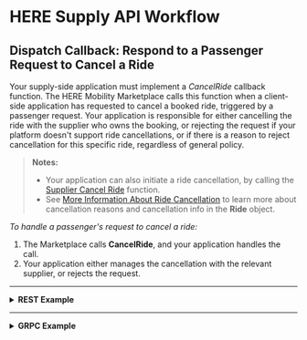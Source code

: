 # HERE Supply API Workflow #

## Dispatch Callback: Respond to a Passenger Request to Cancel a Ride ##

Your supply-side application must implement a *CancelRide* callback function. The HERE Mobility Marketplace calls this function when a client-side application has requested to cancel a booked ride, triggered by a passenger request. Your application is responsible for either cancelling the ride with the supplier who owns the booking, or rejecting the request if your platform doesn't support ride cancellations, or if there is a reason to reject cancellation for this specific ride, regardless of general policy.

>**Notes:** 
>* Your application can also initiate a ride cancellation, by calling the [Supplier Cancel Ride](SupplyDevGuide_SupplierCancelRide.md) function.
>* See [More Information About Ride Cancellation](https://github.com/Developers-Here-Mobility/HERE-Mobility-Demand-API-Developer-Guide/blob/master/DemandDevGuide_RideCancellationDetails.md) to learn more about cancellation reasons and cancellation info in the **Ride** object.

*To handle a passenger's request to cancel a ride:*

1. The Marketplace calls **CancelRide**, and your application handles the call. 
1. Your application either manages the cancellation with the relevant supplier, or rejects the request.

----

<details>
<summary><b>REST Example</b></summary>

**Request:**

    COMING SOON

**Response:**

    COMING SOON

</details>

----

<details>
<summary><b>GRPC Example</b></summary>

**Request:**

    COMING SOON

**Response:**

    COMING SOON

</details>


